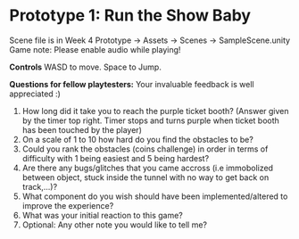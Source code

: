 # Prototype 1: Run the Show Baby
Scene file is in Week 4 Prototype -> Assets -> Scenes -> SampleScene.unity
Game note: Please enable audio while playing! 

**Controls**
WASD to move. Space to Jump.

**Questions for fellow playtesters:**
Your invaluable feedback is well appreciated :) 

1. How long did it take you to reach the purple ticket booth? (Answer given by the timer top right. Timer stops and turns purple when ticket booth has been touched by the player)
2. On a scale of 1 to 10 how hard do you find the obstacles to be?
3. Could you rank the obstacles (coins challenge) in order in terms of difficulty with 1 being easiest and 5 being hardest?
4. Are there any bugs/glitches that you came accross (i.e immobolized between object, stuck inside the tunnel with no way to get back on track,...)? 
5. What component do you wish should have been implemented/altered to improve the experience? 
6. What was your initial reaction to this game?
7. Optional: Any other note you would like to tell me?
